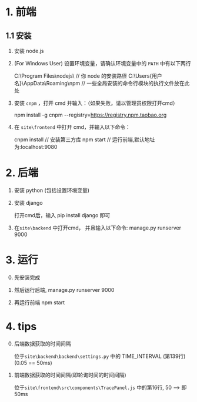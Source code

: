 # 1. 前端

## 1.1 安装

1. 安装 node.js

2. (For Windows User) 设置环境变量，请确认环境变量中的 `PATH` 中有以下两行

    C:\Program Files\nodejs\  // 你 node 的安装路径
    C:\Users\{用户名}\AppData\Roaming\npm  // 一些全局安装的命令行模块的执行文件放在此处

3. 安装 `cnpm` ，打开 cmd 并输入：（如果失败，请以管理员权限打开cmd）

    npm install -g cnpm --registry=https://registry.npm.taobao.org

4. 在 `site\frontend` 中打开 cmd，并输入以下命令：

    cnpm install  // 安装第三方库
    npm start  // 运行前端,默认地址为:localhost:9080

# 2. 后端

1. 安装 python (包括设置环境变量)

2. 安装 django

    打开cmd后，输入 pip install django  即可

3. 在`site\backend` 中打开cmd， 并且输入以下命令:
    manage.py runserver 9000

# 3. 运行

0. 先安装完成

1. 然后运行后端, manage.py runserver 9000

2. 再运行前端 npm start

# 4. tips

0. 后端数据获取的时间间隔

    位于`site\backend\backend\settings.py` 中的 TIME_INTERVAL (第139行) (0.05 == 50ms)

1. 前端数据获取的时间间隔(即轮询时间的时间间隔)

    位于`site\frontend\src\components\TracePanel.js` 中的第16行, 50 --> 即50ms
